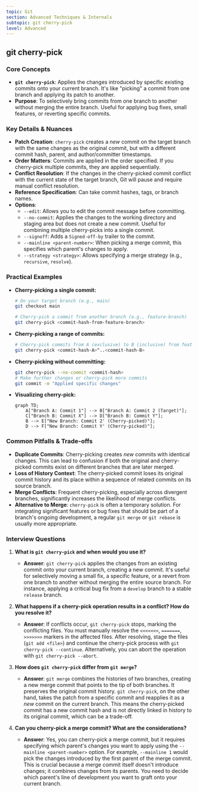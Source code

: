 ```yaml
---
topic: Git
section: Advanced Techniques & Internals
subtopic: git cherry-pick
level: Advanced
---
```


## git cherry-pick
### Core Concepts

*   **`git cherry-pick`**: Applies the changes introduced by specific existing commits onto your current branch. It's like "picking" a commit from one branch and applying its patch to another.
*   **Purpose**: To selectively bring commits from one branch to another without merging the entire branch. Useful for applying bug fixes, small features, or reverting specific commits.

### Key Details & Nuances

*   **Patch Creation**: `cherry-pick` creates a *new* commit on the target branch with the same changes as the original commit, but with a different commit hash, parent, and author/committer timestamps.
*   **Order Matters**: Commits are applied in the order specified. If you cherry-pick multiple commits, they are applied sequentially.
*   **Conflict Resolution**: If the changes in the cherry-picked commit conflict with the current state of the target branch, Git will pause and require manual conflict resolution.
*   **Reference Specification**: Can take commit hashes, tags, or branch names.
*   **Options**:
    *   `--edit`: Allows you to edit the commit message before committing.
    *   `--no-commit`: Applies the changes to the working directory and staging area but does not create a new commit. Useful for combining multiple cherry-picks into a single commit.
    *   `--signoff`: Adds a `Signed-off-by` trailer to the commit.
    *   `--mainline <parent-number>`: When picking a merge commit, this specifies which parent's changes to apply.
    *   `--strategy <strategy>`: Allows specifying a merge strategy (e.g., `recursive`, `resolve`).

### Practical Examples

*   **Cherry-picking a single commit:**
    ```sh
    # On your target branch (e.g., main)
    git checkout main

    # Cherry-pick a commit from another branch (e.g., feature-branch)
    git cherry-pick <commit-hash-from-feature-branch>
    ```

*   **Cherry-picking a range of commits:**
    ```sh
    # Cherry-pick commits from A (exclusive) to B (inclusive) from feature-branch
    git cherry-pick <commit-hash-A>^..<commit-hash-B>
    ```

*   **Cherry-picking without committing:**
    ```sh
    git cherry-pick --no-commit <commit-hash>
    # Make further changes or cherry-pick more commits
    git commit -m "Applied specific changes"
    ```

*   **Visualizing cherry-pick:**
    ```mermaid
    graph TD;
        A["Branch A: Commit 1"] --> B["Branch A: Commit 2 (Target)"];
        C["Branch B: Commit X"] --> D["Branch B: Commit Y"];
        B --> E["New Branch: Commit 2' (Cherry-picked)"];
        D --> F["New Branch: Commit Y' (Cherry-picked)"];
    ```

### Common Pitfalls & Trade-offs

*   **Duplicate Commits**: Cherry-picking creates *new* commits with identical changes. This can lead to confusion if both the original and cherry-picked commits exist on different branches that are later merged.
*   **Loss of History Context**: The cherry-picked commit loses its original commit history and its place within a sequence of related commits on its source branch.
*   **Merge Conflicts**: Frequent cherry-picking, especially across divergent branches, significantly increases the likelihood of merge conflicts.
*   **Alternative to Merge**: `cherry-pick` is often a temporary solution. For integrating significant features or bug fixes that should be part of a branch's ongoing development, a regular `git merge` or `git rebase` is usually more appropriate.

### Interview Questions

1.  **What is `git cherry-pick` and when would you use it?**
    *   **Answer**: `git cherry-pick` applies the changes from an existing commit onto your current branch, creating a new commit. It's useful for selectively moving a small fix, a specific feature, or a revert from one branch to another without merging the entire source branch. For instance, applying a critical bug fix from a `develop` branch to a stable `release` branch.

2.  **What happens if a cherry-pick operation results in a conflict? How do you resolve it?**
    *   **Answer**: If conflicts occur, `git cherry-pick` stops, marking the conflicting files. You must manually resolve the `<<<<<<<`, `=======`, `>>>>>>>` markers in the affected files. After resolving, stage the files (`git add <file>`) and continue the cherry-pick process with `git cherry-pick --continue`. Alternatively, you can abort the operation with `git cherry-pick --abort`.

3.  **How does `git cherry-pick` differ from `git merge`?**
    *   **Answer**: `git merge` combines the histories of two branches, creating a new merge commit that points to the tip of both branches. It preserves the original commit history. `git cherry-pick`, on the other hand, takes the patch from a specific commit and reapplies it as a *new* commit on the current branch. This means the cherry-picked commit has a new commit hash and is not directly linked in history to its original commit, which can be a trade-off.

4.  **Can you cherry-pick a merge commit? What are the considerations?**
    *   **Answer**: Yes, you can cherry-pick a merge commit, but it requires specifying which parent's changes you want to apply using the `--mainline <parent-number>` option. For example, `--mainline 1` would pick the changes introduced by the first parent of the merge commit. This is crucial because a merge commit itself doesn't introduce changes; it combines changes from its parents. You need to decide which parent's line of development you want to graft onto your current branch.